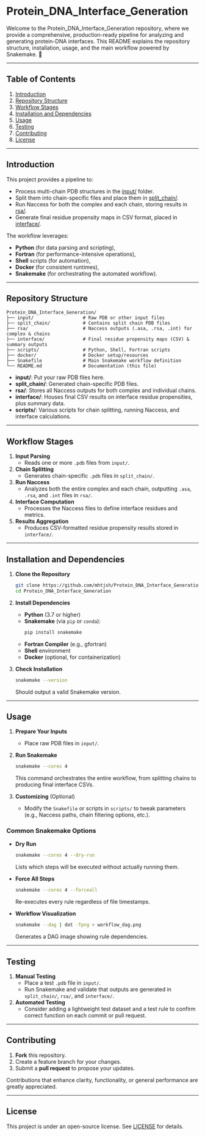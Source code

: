 # Protein_DNA_Interface_Generation

Welcome to the Protein_DNA_Interface_Generation repository, where we provide a comprehensive, production-ready pipeline for analyzing and generating protein-DNA interfaces. This README explains the repository structure, installation, usage, and the main workflow powered by Snakemake. 🚀

---

## Table of Contents
1. [Introduction](#introduction)
2. [Repository Structure](#repository-structure)
3. [Workflow Stages](#workflow-stages)
4. [Installation and Dependencies](#installation-and-dependencies)
5. [Usage](#usage)
6. [Testing](#testing)
7. [Contributing](#contributing)
8. [License](#license)

---

## Introduction
This project provides a pipeline to:
- Process multi-chain PDB structures in the [input/](#repository-structure) folder.  
- Split them into chain-specific files and place them in [split_chain/](#repository-structure).  
- Run Naccess for both the complex and each chain, storing results in [rsa/](#repository-structure).  
- Generate final residue propensity maps in CSV format, placed in [interface/](#repository-structure).  

The workflow leverages:
- **Python** (for data parsing and scripting),
- **Fortran** (for performance-intensive operations),
- **Shell** scripts (for automation),
- **Docker** (for consistent runtimes),
- **Snakemake** (for orchestrating the automated workflow).

---

## Repository Structure
```
Protein_DNA_Interface_Generation/
├── input/                  # Raw PDB or other input files
├── split_chain/            # Contains split chain PDB files
├── rsa/                    # Naccess outputs (.asa, .rsa, .int) for complex & chains
├── interface/              # Final residue propensity maps (CSV) & summary outputs
├── scripts/                # Python, Shell, Fortran scripts
├── docker/                 # Docker setup/resources
├── Snakefile               # Main Snakemake workflow definition
└── README.md               # Documentation (this file)
```
- **input/**: Put your raw PDB files here.  
- **split_chain/**: Generated chain-specific PDB files.  
- **rsa/**: Stores all Naccess outputs for both complex and individual chains.  
- **interface/**: Houses final CSV results on interface residue propensities, plus summary data.  
- **scripts/**: Various scripts for chain splitting, running Naccess, and interface calculations.  

---

## Workflow Stages
1. **Input Parsing**  
   - Reads one or more `.pdb` files from `input/`.
2. **Chain Splitting**  
   - Generates chain-specific `.pdb` files in `split_chain/`.
3. **Run Naccess**  
   - Analyzes both the entire complex and each chain, outputting `.asa`, `.rsa`, and `.int` files in `rsa/`.
4. **Interface Computation**  
   - Processes the Naccess files to define interface residues and metrics.
5. **Results Aggregation**  
   - Produces CSV-formatted residue propensity results stored in `interface/`.

---

## Installation and Dependencies

1. **Clone the Repository**  
   ```bash
   git clone https://github.com/mhtjsh/Protein_DNA_Interface_Generation.git
   cd Protein_DNA_Interface_Generation
   ```

2. **Install Dependencies**  
   - **Python** (3.7 or higher)  
   - **Snakemake** (via `pip` or `conda`):
     ```bash
     pip install snakemake
     ```
   - **Fortran Compiler** (e.g., gfortran)  
   - **Shell** environment  
   - **Docker** (optional, for containerization)

3. **Check Installation**  
   ```bash
   snakemake --version
   ```
   Should output a valid Snakemake version.

---

## Usage

1. **Prepare Your Inputs**  
   - Place raw PDB files in `input/`.

2. **Run Snakemake**  
   ```bash
   snakemake --cores 4
   ```
   This command orchestrates the entire workflow, from splitting chains to producing final interface CSVs.

3. **Customizing** (Optional)  
   - Modify the `Snakefile` or scripts in `scripts/` to tweak parameters (e.g., Naccess paths, chain filtering options, etc.).

### Common Snakemake Options
- **Dry Run**  
  ```bash
  snakemake --cores 4 --dry-run
  ```
  Lists which steps will be executed without actually running them.

- **Force All Steps**  
  ```bash
  snakemake --cores 4 --forceall
  ```
  Re-executes every rule regardless of file timestamps.

- **Workflow Visualization**  
  ```bash
  snakemake --dag | dot -Tpng > workflow_dag.png
  ```
  Generates a DAG image showing rule dependencies.

---

## Testing
1. **Manual Testing**  
   - Place a test `.pdb` file in `input/`.
   - Run Snakemake and validate that outputs are generated in `split_chain/`, `rsa/`, and `interface/`.
2. **Automated Testing**  
   - Consider adding a lightweight test dataset and a test rule to confirm correct function on each commit or pull request.

---

## Contributing
1. **Fork** this repository.  
2. Create a feature branch for your changes.  
3. Submit a **pull request** to propose your updates.

Contributions that enhance clarity, functionality, or general performance are greatly appreciated.

---

## License
This project is under an open-source license. See [LICENSE](LICENSE) for details.
